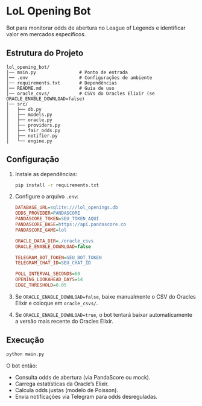 # LoL Opening Bot

Bot para monitorar odds de abertura no League of Legends e identificar valor em mercados específicos.

## Estrutura do Projeto

```
lol_opening_bot/
│── main.py                # Ponto de entrada
│── .env                   # Configurações de ambiente
│── requirements.txt       # Dependências
│── README.md              # Guia de uso
│── oracle_csvs/           # CSVs do Oracles Elixir (se ORACLE_ENABLE_DOWNLOAD=false)
│── src/
│   ├── db.py
│   ├── models.py
│   ├── oracle.py
│   ├── providers.py
│   ├── fair_odds.py
│   ├── notifier.py
│   └── engine.py
```

## Configuração

1. Instale as dependências:
   ```bash
   pip install -r requirements.txt
   ```

2. Configure o arquivo `.env`:
   ```ini
   DATABASE_URL=sqlite:///lol_openings.db
   ODDS_PROVIDER=PANDASCORE
   PANDASCORE_TOKEN=SEU_TOKEN_AQUI
   PANDASCORE_BASE=https://api.pandascore.co
   PANDASCORE_GAME=lol

   ORACLE_DATA_DIR=./oracle_csvs
   ORACLE_ENABLE_DOWNLOAD=false

   TELEGRAM_BOT_TOKEN=SEU_BOT_TOKEN
   TELEGRAM_CHAT_ID=SEU_CHAT_ID

   POLL_INTERVAL_SECONDS=60
   OPENING_LOOKAHEAD_DAYS=14
   EDGE_THRESHOLD=0.05
   ```

3. Se `ORACLE_ENABLE_DOWNLOAD=false`, baixe manualmente o CSV do Oracles Elixir e coloque em `oracle_csvs/`.

4. Se `ORACLE_ENABLE_DOWNLOAD=true`, o bot tentará baixar automaticamente a versão mais recente do Oracles Elixir.

## Execução

```bash
python main.py
```

O bot então:
- Consulta odds de abertura (via PandaScore ou mock).
- Carrega estatísticas da Oracle’s Elixir.
- Calcula odds justas (modelo de Poisson).
- Envia notificações via Telegram para odds desreguladas.

